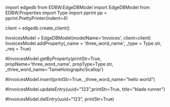 import edgedb
from EDBW.EdgeDBModel import EdgeDBModel
from EDBW.Properties import Type
import pprint
pp = pprint.PrettyPrinter(indent=4)

client = edgedb.create_client()

InvoicesModel = EdgeDBModel(modelName='Invoices', client=client)
InvoicesModel.addProperty(_name = 'three_word_name', _type = Type.str, _req = True)

#InvoicesModel.getByProperty(printStr=True, propName='three_word_name', propType=Type.str, _three_word_name='TameHolographcScallop')

#InvoicesModel.insert(printStr=True, _three_word_name="hello world")

#InvoicesModel.updateEntry(uuid="123",printStr=True, title="blade runner")

#InvoicesModel.delEntry(uuid="123", printStr=True)